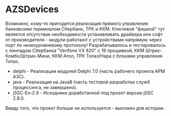 # AZSDevices

Возможно, кому-то пригодится реализация прямого управления банковским терминалом Сбербанк, ТРК и ККМ.
Ключевой "фишкой" тут является отсутствие необходимости устанавливать драйвера или софт от
производителя - модули работают с устройствами напрямую через порт по низкоуровневому протоколу!
Разрабатывалось и тестировалось с пинпадом Сбербанка "Verifone VX 820" с 19 прошивкой,
ККМ Штрих-Комбо/Штрих-Мини, ККМ Атол, ТРК Топаз/Нара с блоками управления Топаз.

* delphi - Реализация модулей Delphi 7.0 (часть рабочего проекта АРМ АЗС).
* java - Реализация на Java8 (часть тестовой разработки служб процессинга, не завершено).
* jSSC-Ex-2.9 - Исходники доработанной под проект версии jSSC 2.8.0.

Ввиду того, что проект больше не используется - выложен для истории.